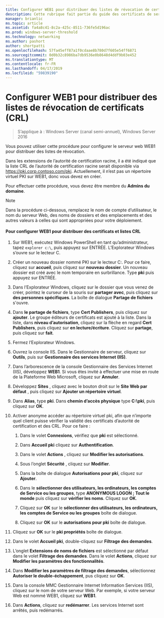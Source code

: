 ```yaml
---
title: Configurer WEB1 pour distribuer des listes de révocation de certificats (CRL)
description: Cette rubrique fait partie du guide des certificats de serveur de déploiement pour les déploiements de sans fil et câblé à 802.1 X
manager: brianlic
ms.topic: article
ms.assetid: fa4a8c41-8c2a-425c-8511-736fe5d196ac
ms.prod: windows-server-threshold
ms.technology: networking
ms.author: pashort
author: shortpatti
ms.openlocfilehash: 57fa45eff87a1f0cdaae8b780d7f605e54ff6871
ms.sourcegitcommit: 0d0b32c8986ba7db9536e0b8648d4ddf9b03e452
ms.translationtype: MT
ms.contentlocale: fr-FR
ms.lasthandoff: 04/17/2019
ms.locfileid: "59839190"
---
```

# <a name="configure-web1-to-distribute-certificate-revocation-lists-crls"></a>Configurer WEB1 pour distribuer des listes de révocation de certificats (CRL)

>S’applique à : Windows Server (canal semi-annuel), Windows Server 2016

Vous pouvez utiliser cette procédure pour configurer le serveur web WEB1 pour distribuer des listes de révocation.  
  
Dans les extensions de l’autorité de certification racine, il a été indiqué que la liste CRL de l’autorité de certification racine serait disponible via https://pki.corp.contoso.com/pki. Actuellement, il n’est pas un répertoire virtuel PKI sur WEB1, donc vous devez en créer.  
  
Pour effectuer cette procédure, vous devez être membre du **Admins du domaine**.  
  
> [!NOTE]  
> Dans la procédure ci-dessous, remplacez le nom de compte d’utilisateur, le nom du serveur Web, des noms de dossiers et des emplacements et des autres valeurs à celles qui sont appropriées pour votre déploiement.  
  
#### <a name="to-configure-web1-to-distribute-certificates-and-crls"></a>Pour configurer WEB1 pour distribuer des certificats et listes CRL  
  
1.  Sur WEB1, exécutez Windows PowerShell en tant qu’administrateur, tapez `explorer c:\`, puis appuyez sur ENTRÉE. L’Explorateur Windows s’ouvre sur le lecteur C.   
  
2.  Créer un nouveau dossier nommé PKI sur le lecteur C:. Pour ce faire, cliquez sur **accueil**, puis cliquez sur **nouveau dossier**. Un nouveau dossier est créé avec le nom temporaire en surbrillance. Type **pki** puis appuyez sur ENTRÉE.  
  
3.  Dans l’Explorateur Windows, cliquez sur le dossier que vous venez de créer, pointez le curseur de la souris sur **partager avec**, puis cliquez sur **des personnes spécifiques**. La boîte de dialogue **Partage de fichiers** s'ouvre.  
  
4.  Dans **le partage de fichiers**, type **Cert Publishers**, puis cliquez sur **ajouter**. Le groupe éditeurs de certificats est ajouté à la liste. Dans la liste, dans **niveau d’autorisation**, cliquez sur la flèche en regard **Cert Publishers**, puis cliquez sur **en lecture/écriture**. Cliquez sur **partage**, puis cliquez sur **fait**.  
  
5.  Fermez l’Explorateur Windows.  
  
6.  Ouvrez la console IIS. Dans le Gestionnaire de serveur, cliquez sur **Outils**, puis sur **Gestionnaire des services Internet (IIS)**.  
  
7.  Dans l’arborescence de la console Gestionnaire des Services Internet (IIS), développez **WEB1**. Si vous êtes invité à effectuer une mise en route de la Plateforme Web Microsoft, cliquez sur **Annuler**.  
  
8.  Développez **Sites** , cliquez avec le bouton droit sur le **Site Web par défaut** , puis cliquez sur **Ajouter un répertoire virtuel**.  
  
9. Dans **Alias**, type **pki**. Dans **chemin d’accès physique** type **C:\pki**, puis cliquez sur **OK**.  
  
10. Activer anonyme accéder au répertoire virtuel pki, afin que n’importe quel client puisse vérifier la validité des certificats d’autorité de certification et des CRL. Pour ce faire :  
  
    1.  Dans le volet **Connexions**, vérifiez que **pki** est sélectionné.  
  
    2.  Dans **Accueil pki** cliquez sur **Authentification**.  
  
    3.  Dans le volet **Actions** , cliquez sur **Modifier les autorisations**.  
  
    4.  Sous l’onglet **Sécurité** , cliquez sur **Modifier**.  
  
    5.  Dans la boîte de dialogue **Autorisations pour pki**, cliquez sur **Ajouter**.  
  
    6.  Dans le **sélectionner des utilisateurs, les ordinateurs, les comptes de Service ou les groupes**, type **ANONYMOUS LOGON ; Tout le monde** puis cliquez sur **vérifier les noms**. Cliquez sur **OK**.  
  
    7.  Cliquez sur **OK** sur le **sélectionner des utilisateurs, les ordinateurs, les comptes de Service ou les groupes** boîte de dialogue.  
  
    8.  Cliquez sur **OK** sur le **autorisations pour pki** boîte de dialogue.  
  
11. Cliquez sur **OK** sur le **pki propriétés** boîte de dialogue.  
  
12. Dans le volet **Accueil pki**, double-cliquez sur **Filtrage des demandes**.  
  
13. L’onglet **Extensions de noms de fichiers** est sélectionné par défaut dans le volet **Filtrage des demandes**. Dans le volet **Actions**, cliquez sur **Modifier les paramètres des fonctionnalités**.  
  
14. Dans **Modifier les paramètres de filtrage des demandes**, sélectionnez **Autoriser le double-échappement**, pus cliquez sur **OK**.  
  
15. Dans la console MMC Gestionnaire Internet Information Services (IIS), cliquez sur le nom de votre serveur Web. Par exemple, si votre serveur Web est nommé WEB1, cliquez sur **WEB1**.  
  
16. Dans **Actions**, cliquez sur **redémarrer**. Les services Internet sont arrêtés, puis redémarrés.  
  

